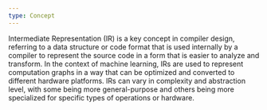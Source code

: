 ```yaml
---
type: Concept
---
```


Intermediate Representation (IR) is a key concept in compiler design, referring to a data structure or code format that is used internally by a compiler to represent the source code in a form that is easier to analyze and transform. In the context of machine learning, IRs are used to represent computation graphs in a way that can be optimized and converted to different hardware platforms. IRs can vary in complexity and abstraction level, with some being more general-purpose and others being more specialized for specific types of operations or hardware.